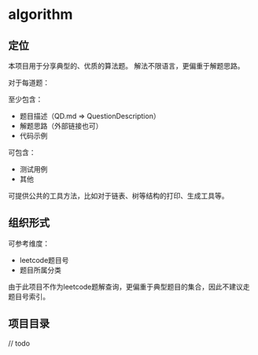 # algorithm

## 定位

本项目用于分享典型的、优质的算法题。
解法不限语言，更偏重于解题思路。

对于每道题：

至少包含：
- 题目描述（QD.md => QuestionDescription）
- 解题思路（外部链接也可）
- 代码示例

可包含：
- 测试用例
- 其他

可提供公共的工具方法，比如对于链表、树等结构的打印、生成工具等。

## 组织形式

可参考维度：
- leetcode题目号
- 题目所属分类

由于此项目不作为leetcode题解查询，更偏重于典型题目的集合，因此不建议走题目号索引。

## 项目目录
// todo
